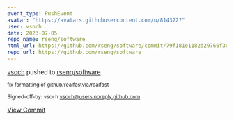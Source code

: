 ```yaml
---
event_type: PushEvent
avatar: "https://avatars.githubusercontent.com/u/814322?"
user: vsoch
date: 2023-07-05
repo_name: rseng/software
html_url: https://github.com/rseng/software/commit/79f181e1182d29766f380c8beafb94a0bf9377ed
repo_url: https://github.com/rseng/software
---
```


<a href='https://github.com/vsoch' target='_blank'>vsoch</a> pushed to <a href='https://github.com/rseng/software' target='_blank'>rseng/software</a>

<small>fix formatting of github/realfastvla/realfast

Signed-off-by: vsoch <vsoch@users.noreply.github.com></small>

<a href='https://github.com/rseng/software/commit/79f181e1182d29766f380c8beafb94a0bf9377ed' target='_blank'>View Commit</a>